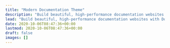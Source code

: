 ```yaml
---
title: "Modern Documentation Theme"
description: "Build beautiful, high-performance documentation websites with Doks. Fast, flexible, and easy-to-use. Deploy anywhere."
lead: "Build beautiful, high-performance documentation websites with Doks. Fast, flexible, and easy-to-use. Deploy anywhere."
date: 2020-10-06T08:47:36+00:00
lastmod: 2020-10-06T08:47:36+00:00
draft: false
images: []
---
```

